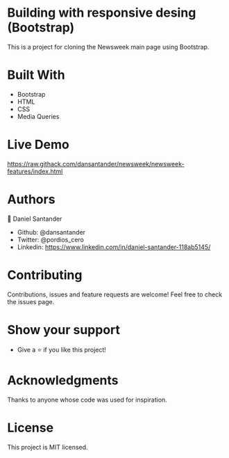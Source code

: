 # Building with responsive desing (Bootstrap)
This is a project for cloning the Newsweek main page using Bootstrap.

# Built With
- Bootstrap
- HTML
- CSS
- Media Queries

# Live Demo
https://raw.githack.com/dansantander/newsweek/newsweek-features/index.html

# Authors
👤 Daniel Santander

- Github: @dansantander
- Twitter: @pordios_cero
- Linkedin: https://www.linkedin.com/in/daniel-santander-118ab5145/

# Contributing
Contributions, issues and feature requests are welcome!
Feel free to check the issues page.

# Show your support
- Give a ⭐️ if you like this project!

# Acknowledgments
Thanks to anyone whose code was used for inspiration.

# License
This project is MIT licensed.